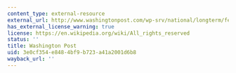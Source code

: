 ```yaml
---
content_type: external-resource
external_url: http://www.washingtonpost.com/wp-srv/national/longterm/fedguide/legislative.htm
has_external_license_warning: true
license: https://en.wikipedia.org/wiki/All_rights_reserved
status: ''
title: Washington Post
uid: 3e0cf354-e848-4bf9-b723-a41a2001d6b8
wayback_url: ''
---
```

